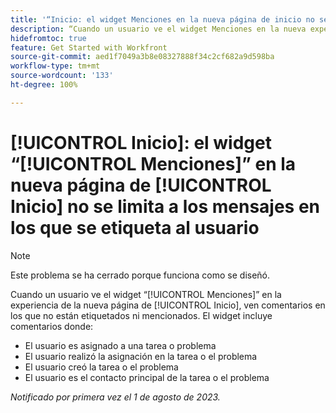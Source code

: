 ```yaml
---
title: '“Inicio: el widget Menciones en la nueva página de inicio no se limita a los mensajes donde se etiqueta al usuario”.'
description: “Cuando un usuario ve el widget Menciones en la nueva experiencia de Inicio, ve comentarios en los que él no está etiquetado ni mencionado”.
hidefromtoc: true
feature: Get Started with Workfront
source-git-commit: aed1f7049a3b8e08327888f34c2cf682a9d598ba
workflow-type: tm+mt
source-wordcount: '133'
ht-degree: 100%

---
```



# [!UICONTROL Inicio]: el widget “[!UICONTROL Menciones]” en la nueva página de [!UICONTROL Inicio] no se limita a los mensajes en los que se etiqueta al usuario

<!--Requested article, won't fix-->

>[!NOTE]
>
>Este problema se ha cerrado porque funciona como se diseñó.

Cuando un usuario ve el widget “[!UICONTROL Menciones]” en la experiencia de la nueva página de [!UICONTROL Inicio], ven comentarios en los que no están etiquetados ni mencionados. El widget incluye comentarios donde:

* El usuario es asignado a una tarea o problema
* El usuario realizó la asignación en la tarea o el problema
* El usuario creó la tarea o el problema
* El usuario es el contacto principal de la tarea o el problema

_Notificado por primera vez el 1 de agosto de 2023._

